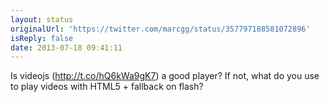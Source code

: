 ```yaml
---
layout: status
originalUrl: 'https://twitter.com/marcgg/status/357797188581072896'
isReply: false
date: 2013-07-18 09:41:11
---
```


Is videojs (http://t.co/hQ6kWa9gK7) a good player? If not, what do you use to play videos with HTML5 + fallback on flash?
